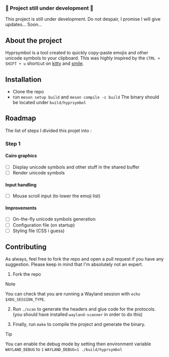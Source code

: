### 🚧 Project still under development 🚧
This project is still under development.
Do not despair, I promise I will give updates... Soon...

## About the project
Hyprsymbol is a tool created to quickly copy-paste emojis and other unicode symbols to your clipboard. This was highly inspired by the `CTRL + SHIFT + u` shortcut on [kitty](https://sw.kovidgoyal.net/kitty/) and [smile](https://github.com/mijorus/smile).

## Installation
+ Clone the repo
+ run `meson setup build` and `meson compile -c build`
The binary should be located under `build/hyprsymbol`

## Roadmap
The list of steps I divided this projet into :

### Step 1
#### Cairo graphics
+ [ ] Display unicode symbols and other stuff in the shared buffer
+ [ ] Render unicode symbols

#### Input handling
+ [ ] Mouse scroll input (to lower the emoji list)

#### Improvements
+ [ ] On-the-fly unicode symbols generation
+ [ ] Configuration file (on startup)
+ [ ] Styling file (CSS i guess)

## Contributing
As always, feel free to fork the repo and open a pull request if you have any suggestion. Please keep in mind that I'm absolutely not an expert.

1. Fork the repo
> [!NOTE]
> You can check that you are running a Wayland session with `echo $XDG_SESSION_TYPE`.

2. Run `./scan` to generate the headers and glue code for the protocols. (you should have installed `wayland-scanner` in order to do this)

3. Finally, run `make` to compile the project and generate the binary.

> [!TIP]
> You can enable the debug mode by setting then environment variable `WAYLAND_DEBUG` to `1`
> `WAYLAND_DEBUG=1 ./build/hyprsymbol`